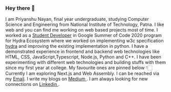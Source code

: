 ### Hey there 👋

I am Priyanshu Nayan, final year undergraduate, studying Computer Science and Engineering from National Institute of Technology, Patna. I like web and you can find me working on web based projects most of time. I worked as a <a href="https://summerofcode.withgoogle.com/projects/#5118383898492928">Student Developer</a> in Google Summer of Code 2020 program for Hydra Ecosystem where we worked on implementing w3c specification [hydra](http://www.hydra-cg.com/spec/latest/core/) and improving the existing implementation in python. I have a demonstrated experience in frontend and backend web technologies like HTML, CSS, JavaScript,Typescript, Node.js, Python and C++. I have been experimenting with different web technologies and building stuffs with them since my first year at college. My favourite ones are pinned below 👇🏻 Currently I am exploring Next.js and Web Assembly. I can be reached via my <a href="mailto:heypriyanshu@gmail.com" > Email</a>. I write my blogs on <a href="https://medium.com/@impns"> Medium </a>. I am always looking for new connections on <a href="https://www.linkedin.com/in/priyanshunayan/"> Linkedin </a>. 

<!--
**priyanshunayan/priyanshunayan** is a ✨ _special_ ✨ repository because its `README.md` (this file) appears on your GitHub profile.

Here are some ideas to get you started:

- 🔭 I’m currently working on ...
- 🌱 I’m currently learning ...
- 👯 I’m looking to collaborate on ...
- 🤔 I’m looking for help with ...
- 💬 Ask me about ...
- 📫 How to reach me: ...
- 😄 Pronouns: ...
- ⚡ Fun fact: ...
-->
